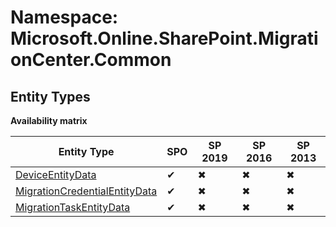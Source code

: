 # Namespace: Microsoft.Online.SharePoint.MigrationCenter.Common
## Entity Types

**Availability matrix**

Entity Type | SPO | SP 2019 | SP 2016 | SP 2013
----------|-----|---------|---------|--------
[DeviceEntityData](./EntityTypes/DeviceEntityData) | ✔ | ✖ | ✖ | ✖
[MigrationCredentialEntityData](./EntityTypes/MigrationCredentialEntityData) | ✔ | ✖ | ✖ | ✖
[MigrationTaskEntityData](./EntityTypes/MigrationTaskEntityData) | ✔ | ✖ | ✖ | ✖
